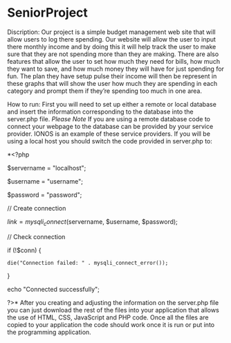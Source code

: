 # SeniorProject
Discription:
Our project is a simple budget management web site that will allow users to log there spending. Our website will allow the user to input there monthly income and by doing this it will help track the user to make sure that they are not spending more than they are making. There are also features that allow the user to set how much they need for bills, how much they want to save, and how much money they will have for just spending for fun. The plan they have setup pulse their income will then be represent in these graphs that will show the user how much they are spending in each category and prompt them if they’re spending too much in one area.

How to run:
First you will need to set up either a remote or local database and insert the information corresponding to the database into the server.php file.
*Please Note* 
If you are using a remote database code to connect your webpage to the database can be provided by your service provider. IONOS is an example of these service providers.
If you will be using a local host you should switch the code provided in server.php to:

*<?php

  $servername = "localhost";

  $username = "username";

  $password = "password";


  // Create connection

  $link = mysqli_connect($servername, $username, $password);


  // Check connection

  if (!$conn) {

    die("Connection failed: " . mysqli_connect_error());

  }

  echo "Connected successfully";

?>*
After you creating and adjusting the information on the server.php file you can just download the rest of the files into your application that allows the use of HTML, CSS, JavaScript and PHP code. Once all the files are copied to your application the code should work once it is run or put into the programming application.

